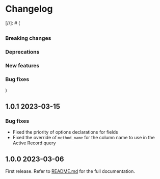 # Changelog

[//]: # (
## <Release number> <Date YYYY-MM-DD>
### Breaking changes
### Deprecations
### New features
### Bug fixes
)

## 1.0.1 2023-03-15

### Bug fixes

- Fixed the priority of options declarations for fields
- Fixed the override of `method_name` for the column name to use in the Active Record query

## 1.0.0 2023-03-06

First release. Refer to [README.md](README.md) for the full documentation.
